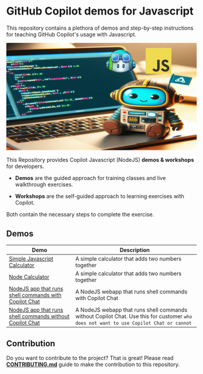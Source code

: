 # GitHub Copilot demos for Javascript

This repository contains a plethora of demos and step-by-step instructions for teaching GitHub Copilot's usage with Javascript.

![Javascript Cover page](https://github.com/ps-copilot-sandbox/copilot-demo-github-javascript/blob/main/docs/images/javascript_cover.jpeg)


This Repository provides Copilot Javascript (NodeJS) **demos & workshops** for developers.

- **Demos** are the guided approach for training classes and live walkthrough exercises. 

- **Workshops** are the self-guided approach to learning exercises with Copilot. 

Both contain the necessary steps to complete the exercise.

## Demos

| Demo | Description |
| --- | --- |
| [Simple Javascript Calculator](demos/Javascript-calculator) | A simple calculator that adds two numbers together |
| [Node Calculator](demos/Node-calculator) | A simple calculator that adds two numbers together |
| [NodeJS app that runs shell commands with Copilot Chat](demos/Command-Execution-WebApp-NodeJS) | A NodeJS webapp that runs shell commands with Copilot Chat |
| [NodeJS app that runs shell commands without Copilot Chat](demos/Command-Execution-WebApp-NodeJS) | A NodeJS webapp that runs shell commands without Copilot Chat. Use this for customer `who does not want to use Copilot Chat or cannot` |

## Contribution

Do you want to contribute to the project? That is great! Please read [**CONTRIBUTING.md**](CONTRIBUTING.md) guide to make the contribution to this repository.


